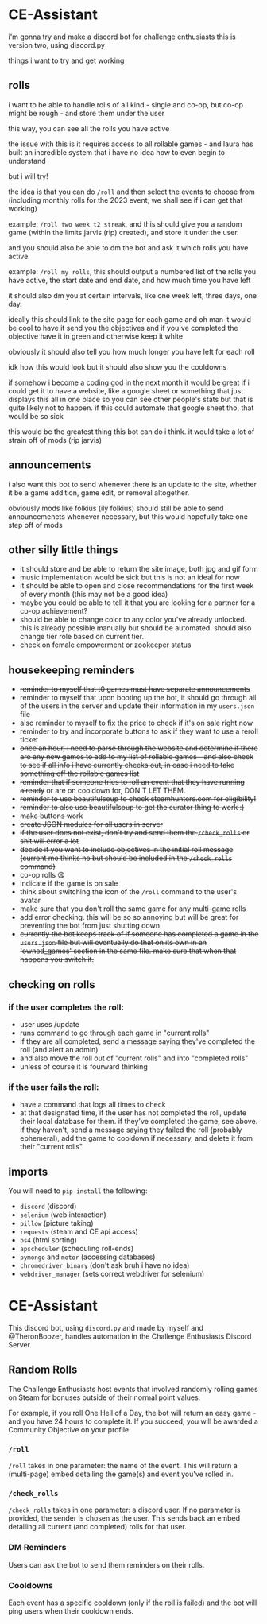# CE-Assistant
i'm gonna try and make a discord bot for challenge enthusiasts
this is version two, using discord.py

things i want to try and get working


## rolls
i want to be able to handle rolls of all kind - single and co-op, but co-op might be rough - and store them under the user

this way, you can see all the rolls you have active

the issue with this is it requires access to all rollable games - and laura has built an incredible system that i have no idea how to even begin to understand

but i will try!

the idea is that you can do `/roll` and then select the events to choose from (including monthly rolls for the 2023 event, we shall see if i can get that working)

example: `/roll two week t2 streak`, and this should give you a random game (within the limits jarvis (rip) created), and store it under the user.

and you should also be able to dm the bot and ask it which rolls you have active 

example: `/roll my rolls`, this should output a numbered list of the rolls you have active, the start date and end date, and how much time you have left

it should also dm you at certain intervals, like one week left, three days, one day.

ideally this should link to the site page for each game and oh man it would be cool to have it send you the objectives and if you've completed the objective have it in green and otherwise keep it white

obviously it should also tell you how much longer you have left for each roll

idk how this would look but it should also show you the cooldowns

if somehow i become a coding god in the next month it would be great if i could get it to have a website, like a google sheet or something that just displays this all in one place so you can see other people's stats but that is quite likely not to happen. if this could automate that google sheet tho, that would be so sick

this would be the greatest thing this bot can do i think. it would take a lot of strain off of mods (rip jarvis)

## announcements

i also want this bot to send whenever there is an update to the site, whether it be a game addition, game edit, or removal altogether.

obviously mods like folkius (ily folkius) should still be able to send announcemenets whenever necessary, but this would hopefully take one step off of mods

## other silly little things

- it should store and be able to return the site image, both jpg and gif form
- music implementation would be sick but this is not an ideal for now
- it should be able to open and close recommendations for the first week of every month (this may not be a good idea)
- maybe you could be able to tell it that you are looking for a partner for a co-op achievement?
- should be able to change color to any color you've already unlocked. this is already possible manually but should be automated. should also change tier role based on current tier.
- check on female empowerment or zookeeper status

## housekeeping reminders
- ~~reminder to myself that t0 games must have separate announcements~~
- reminder to myself that upon booting up the bot, it should go through all of the users in the server and update their information in my `users.json` file
- also reminder to myself to fix the price to check if it's on sale right now
- reminder to try and incorporate buttons to ask if they want to use a reroll ticket
- ~~once an hour, i need to parse through the website and determine if there are any new games to add to my list of rollable games - and also check to see if all info i have currently checks out, in case i need to take something off the rollable games list~~
- ~~reminder that if someone tries to roll an event that they have running already~~ or are on cooldown for, DON'T LET THEM.
- ~~reminder to use beautifulsoup to check steamhunters.com for eligibility!~~
- ~~reminder to also use beautifulsoup to get the curator thing to work :)~~
- ~~make buttons work~~
- ~~create JSON modules for all users in server~~
- ~~if the user does not exist, don't try and send them the `/check_rolls` or shit will error a lot~~
- ~~decide if you want to include objectives in the initial roll message (current me thinks no but should be included in the `/check_rolls` command)~~
- co-op rolls 😩
- indicate if the game is on sale
- think about switching the icon of the `/roll` command to the user's avatar
- make sure that you don't roll the same game for any multi-game rolls
- add error checking. this will be so so annoying but will be great for preventing the bot from just shutting down
- ~~currently the bot keeps track of if someone has completed a game in the `users.json` file but will eventually do that on its own in an 'owned_games' section in the same file. make sure that when that happens you switch it.~~

## checking on rolls
### if the user completes the roll:
- user uses /update
- runs command to go through each game in "current rolls"
- if they are all completed, send a message saying they've completed the roll (and alert an admin)
- and also move the roll out of "current rolls" and into "completed rolls"
- unless of course it is fourward thinking

### if the user fails the roll:
- have a command that logs all times to check
- at that designated time, if the user has not completed the roll, update their local database for them. if they've completed the game, see above. if they haven't, send a message saying they failed the roll (probably ephemeral), add the game to cooldown if necessary, and delete it from their "current rolls"

## imports

You will need to `pip install` the following:

- `discord` (discord)
- `selenium` (web interaction)
- `pillow` (picture taking)
- `requests` (steam and CE api access)
- `bs4` (html sorting)
- `apscheduler` (scheduling roll-ends)
- `pymongo` and `motor` (accessing databases)
- `chromedriver_binary` (don't ask bruh i have no idea)
- `webdriver_manager` (sets correct webdriver for selenium)


# CE-Assistant
This discord bot, using `discord.py` and made by myself and @TheronBoozer, handles automation in the Challenge Enthusiasts Discord Server.

## Random Rolls
The Challenge Enthusiasts host events that involved randomly rolling games on Steam for bonuses outside of their normal point values.

For example, if you roll One Hell of a Day, the bot will return an easy game - and you have 24 hours to complete it. If you succeed, you will be awarded a Community Objective on your profile.

### `/roll`
`/roll` takes in one parameter: the name of the event. This will return a (multi-page) embed detailing the game(s) and event you've rolled in.

### `/check_rolls`
`/check_rolls` takes in one parameter: a discord user. If no parameter is provided, the sender is chosen as the user. This sends back an embed detailing all current (and completed) rolls for that user.

### DM Reminders
Users can ask the bot to send them reminders on their rolls.

### Cooldowns
Each event has a specific cooldown (only if the roll is failed) and the bot will ping users when their cooldown ends.
